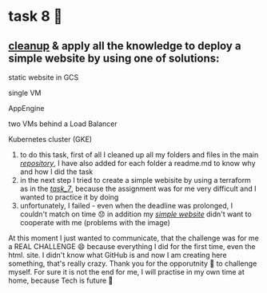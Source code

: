 # task 8 :see_no_evil:
## [cleanup](https://github.com/inspiritgoldenx/dareit-tasks) & apply all the knowledge to deploy a simple website by using one of solutions:

static website in GCS

single VM

AppEngine

two VMs behind a Load Balancer

Kubernetes cluster (GKE)

1. to do this task, first of all I cleaned up all my folders and files in the main [*repository*](https://github.com/inspiritgoldenx/dareit-tasks), I have also added for each folder a readme.md to know why and how I did the task
2. in the next step I tried to create a simple webisite by using a terraform as in the [*task_7*](https://github.com/inspiritgoldenx/dareit-task-terraform), because the assignment was for me very difficult and I wanted to practice it by doing 
3. unfortunately, I failed - even when the deadline was prolonged, I couldn't match on time 😞 in addition my [*simple website*](https://ffa1dbe3be18d0133d6731e10069264213012cb7cc2fc30ad7007d6-apidata.googleusercontent.com/download/storage/v1/b/ml-terraform-state-file555/o/site.html?jk=Ac_6HjLuNNVk1t85g7_pQR_1dQUClxqYzuysZ3z6Lbd-PDVH76E45rKvc2NyWdRSC6TDlzA8OeJiLBG4WJiKJJ2JGcMcbGIshg4VAwBWzQ-j36xXsh_JHvZQQGFggtjYJpOZDe5qsDewPwXcHkQijvTNulxE9Hm-1DnHPujPIl3F4MnVJuKcdlCKlFPexbEFHA9-L8E0LhXd327bCqVdTnja53fNmUKuWE0KipWcM1gpCa_cju8k9QK9Jviw5NS4zxSbQRMhqmDLVXJespOPuMSRUZWOUOe9mPBPnj1O7Kj7iubvu_YAm3jSMRFDVI6uQmBuGFVfPDnW0K1FZQlRNrydFFuT1ToHv65qVCGRhWh4jEcbp1fljT4gLnWQGdj-FA1g9rMOerHfxR3czVitakxbzTiQAQS17o6apvGqj7UNAmiaSpbPZL3sEsBmCSSJ15flo2bk2jyPnSveN-qjQCuarJwTYDaeP9kKi-Jy1m8oRDCXK0CAdFpRTOF7KVe4WDl4DL-rI4RtHuomkkjx88IkNodL9i_ZePxZpw4EBjd1PiXiFGuozgvtHNQ2wzkCDbu02kKAJxL3d3wncDtjWYlMR2JwQ2jUfHlIL00WZFtigVe7nhSRPWyNhhqNmMy7FVW-QsL-yx9BDT_uYxweZyjTKCf9qaszcwMWYXM1My0di8Y_kATqRy95fbwFUsglJtwRkQ_7CKeCBPgbcZjiCVHi3iUqcmTCSkBy5sWLWAyKKBOhM0nwpd-uKnGqJaVftpNrTqXO531h3PfAMNBen4oXGcwmhvbNrxDXR0WSiaVfdD1zB15tcMJeqN0ML33DZ8Ygjqzw0j2gM7SADrD4O8IF3JVk6DWHTHXobnZPRAm2DG0sGJdvJEipYrcS0pXonbCJgKyGRgvE4pVD1XAnlMq1Z6-6jp-grSepamH2g7y8ifotL4vmX0h2CL34_BkZnyraL3MIZK7-bnGyJiLSSfRvyuhOHv752XNZ8mQWbYGez8T88ajnBr6Vv8pmwH8l2ehI7PHrBj5KO4QnES00hzGo8MkEZX8ftUCsGfX23gMSpkwALwXb1p6Vx9pPUwbXZYI9MHriIN7mZ-ZRFDGcgxSnBK3dyEcI05g-UbTDUrVr_K1GML88quQ3C5TTa_xDc2MNAX4Uner3KSEBb4ggsTwd9St_ClXKXMlyE8Ln6NSK6v6ayWmbe3t5dQptpSycu8bqg1qbkUExwxG_AuM-OY-t8OcAh3k5RpaiWqhrFyxM5AFtRVyyMwALLzweovUodbtXhGs3Kj8MyifuJg&isca=1https://ffa1dbe3be18d0133d6731e10069264213012cb7cc2fc30ad7007d6-apidata.googleusercontent.com/download/storage/v1/b/ml-terraform-state-file555/o/site.html?jk=Ac_6HjLuNNVk1t85g7_pQR_1dQUClxqYzuysZ3z6Lbd-PDVH76E45rKvc2NyWdRSC6TDlzA8OeJiLBG4WJiKJJ2JGcMcbGIshg4VAwBWzQ-j36xXsh_JHvZQQGFggtjYJpOZDe5qsDewPwXcHkQijvTNulxE9Hm-1DnHPujPIl3F4MnVJuKcdlCKlFPexbEFHA9-L8E0LhXd327bCqVdTnja53fNmUKuWE0KipWcM1gpCa_cju8k9QK9Jviw5NS4zxSbQRMhqmDLVXJespOPuMSRUZWOUOe9mPBPnj1O7Kj7iubvu_YAm3jSMRFDVI6uQmBuGFVfPDnW0K1FZQlRNrydFFuT1ToHv65qVCGRhWh4jEcbp1fljT4gLnWQGdj-FA1g9rMOerHfxR3czVitakxbzTiQAQS17o6apvGqj7UNAmiaSpbPZL3sEsBmCSSJ15flo2bk2jyPnSveN-qjQCuarJwTYDaeP9kKi-Jy1m8oRDCXK0CAdFpRTOF7KVe4WDl4DL-rI4RtHuomkkjx88IkNodL9i_ZePxZpw4EBjd1PiXiFGuozgvtHNQ2wzkCDbu02kKAJxL3d3wncDtjWYlMR2JwQ2jUfHlIL00WZFtigVe7nhSRPWyNhhqNmMy7FVW-QsL-yx9BDT_uYxweZyjTKCf9qaszcwMWYXM1My0di8Y_kATqRy95fbwFUsglJtwRkQ_7CKeCBPgbcZjiCVHi3iUqcmTCSkBy5sWLWAyKKBOhM0nwpd-uKnGqJaVftpNrTqXO531h3PfAMNBen4oXGcwmhvbNrxDXR0WSiaVfdD1zB15tcMJeqN0ML33DZ8Ygjqzw0j2gM7SADrD4O8IF3JVk6DWHTHXobnZPRAm2DG0sGJdvJEipYrcS0pXonbCJgKyGRgvE4pVD1XAnlMq1Z6-6jp-grSepamH2g7y8ifotL4vmX0h2CL34_BkZnyraL3MIZK7-bnGyJiLSSfRvyuhOHv752XNZ8mQWbYGez8T88ajnBr6Vv8pmwH8l2ehI7PHrBj5KO4QnES00hzGo8MkEZX8ftUCsGfX23gMSpkwALwXb1p6Vx9pPUwbXZYI9MHriIN7mZ-ZRFDGcgxSnBK3dyEcI05g-UbTDUrVr_K1GML88quQ3C5TTa_xDc2MNAX4Uner3KSEBb4ggsTwd9St_ClXKXMlyE8Ln6NSK6v6ayWmbe3t5dQptpSycu8bqg1qbkUExwxG_AuM-OY-t8OcAh3k5RpaiWqhrFyxM5AFtRVyyMwALLzweovUodbtXhGs3Kj8MyifuJg&isca=1) didn't want to cooperate with me (problems with the image) 

At this moment I just wanted to communicate, that the challenge was for me a REAL CHALLENGE 😄 because everything I did for the first time, even the html. site. I didn't know what GitHub is and now I am creating here something, that's really crazy. Thank you for the opporutnity 🙏 to challenge myself. For sure it is not the end for me, I will practise in my own time at home, because Tech is future 🚀 
